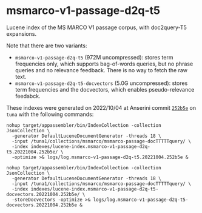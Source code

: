 # msmarco-v1-passage-d2q-t5

Lucene index of the MS MARCO V1 passage corpus, with doc2query-T5 expansions.

Note that there are two variants:

+ `msmarco-v1-passage-d2q-t5` (972M uncompressed): stores term frequencies only, which supports bag-of-words queries, but no phrase queries and no relevance feedback. There is no way to fetch the raw text.
+ `msmarco-v1-passage-d2q-t5-docvectors` (5.0G uncompressed): stores term frequencies and the docvectors, which enables pseudo-relevance feedabck.

These indexes were generated on 2022/10/04 at Anserini commit [`252b5e`](https://github.com/castorini/anserini/commit/252b5e2087dd7b3b994d41a444d4ae0044519819) on `tuna` with the following commands:

```
nohup target/appassembler/bin/IndexCollection -collection JsonCollection \
  -generator DefaultLuceneDocumentGenerator -threads 18 \
  -input /tuna1/collections/msmarco/msmarco-passage-docTTTTTquery/ \
  -index indexes/lucene-index.msmarco-v1-passage-d2q-t5.20221004.252b5e/ \
  -optimize >& logs/log.msmarco-v1-passage-d2q-t5.20221004.252b5e &

nohup target/appassembler/bin/IndexCollection -collection JsonCollection \
  -generator DefaultLuceneDocumentGenerator -threads 18 \
  -input /tuna1/collections/msmarco/msmarco-passage-docTTTTTquery/ \
  -index indexes/lucene-index.msmarco-v1-passage-d2q-t5-docvectors.20221004.252b5e/ \
  -storeDocvectors -optimize >& logs/log.msmarco-v1-passage-d2q-t5-docvectors.20221004.252b5e &
```
